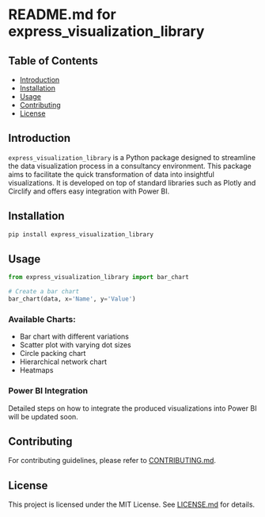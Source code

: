 # README.md for express_visualization_library

## Table of Contents

- [Introduction](#introduction)
- [Installation](#installation)
- [Usage](#usage)
- [Contributing](#contributing)
- [License](#license)

## Introduction

`express_visualization_library` is a Python package designed to streamline the data visualization process in a consultancy environment. This package aims to facilitate the quick transformation of data into insightful visualizations. It is developed on top of standard libraries such as Plotly and Circlify and offers easy integration with Power BI.

## Installation

```bash
pip install express_visualization_library
```

## Usage

```python
from express_visualization_library import bar_chart

# Create a bar chart
bar_chart(data, x='Name', y='Value')
```

### Available Charts:

- Bar chart with different variations
- Scatter plot with varying dot sizes
- Circle packing chart
- Hierarchical network chart
- Heatmaps

### Power BI Integration

Detailed steps on how to integrate the produced visualizations into Power BI will be updated soon.

## Contributing

For contributing guidelines, please refer to [CONTRIBUTING.md](CONTRIBUTING.md).

## License

This project is licensed under the MIT License. See [LICENSE.md](LICENSE.md) for details.

